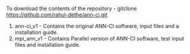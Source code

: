 To download the contents of the repository - gitclone https://github.com/rahul-dethe/ann-ci.git

1) ann-ci_v1 - Contains the original ANN-CI software, input files and a installation guide.
2) mpi_ann_v1 - Contains Parallel version of ANN-CI software, test input files and installation guide.
